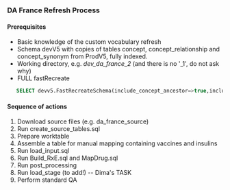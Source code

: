 ### DA France Refresh Process

#### Prerequisites ####
* Basic knowledge of the custom vocabulary refresh
* Schema devV5 with copies of tables concept, concept_relationship and concept_synonym from ProdV5, fully indexed.
* Working directory, e.g. *dev_da_france_2* (and there is no '_1', do not ask why)
* FULL fastRecreate
```sql
   SELECT devv5.FastRecreateSchema(include_concept_ancestor=>true,include_deprecated_rels=>true,include_synonyms=>true)
``` 
#### Sequence of actions
1. Download source files (e.g. da_france_source)
2. Run create_source_tables.sql
3. Prepare worktable
4. Assemble a table for manual mapping containing vaccines and insulins
5. Run load_input.sql
6. Run Build_RxE.sql and MapDrug.sql
7. Run post_processing
8. Run load_stage (to add!) -- Dima's TASK
9. Perform standard QA
